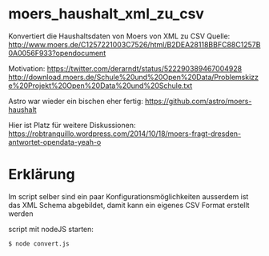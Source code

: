 moers_haushalt_xml_zu_csv
=========================

Konvertiert die Haushaltsdaten von Moers von XML zu CSV
Quelle: http://www.moers.de/C1257221003C7526/html/B2DEA28118BBFC88C1257B0A0056F933?opendocument

Motivation: https://twitter.com/derarndt/status/522290389467004928
http://download.moers.de/Schule%20und%20Open%20Data/Problemskizze%20Projekt%20Open%20Data%20und%20Schule.txt

Astro war wieder ein bischen eher fertig: https://github.com/astro/moers-haushalt

Hier ist Platz für weitere Diskussionen:
https://robtranquillo.wordpress.com/2014/10/18/moers-fragt-dresden-antwortet-opendata-yeah-o


Erklärung
=========

Im script selber sind ein paar Konfigurationsmöglichkeiten ausserdem ist das XML Schema abgebildet, damit kann ein eigenes CSV Format erstellt werden


script mit nodeJS starten:
```
$ node convert.js
```
